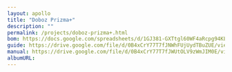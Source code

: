 ```yaml
---
layout: apollo
title: "Doboz Prizma+"
description: ""
permalink: /projects/doboz-prizma+.html
bom: https://docs.google.com/spreadsheets/d/1GJ381-GXTtgl60WF4aRcpg94KLbtENc8dWlTr737qH0/edit?usp=sharing
guide: https://drive.google.com/file/d/0B4xCrY77T7fJNWhFUjUydTBuZUE/view
manual: https://drive.google.com/file/d/0B4xCrY77T7fJWUtOLV9zWmJIM0E/view
albumURL:
---
```

